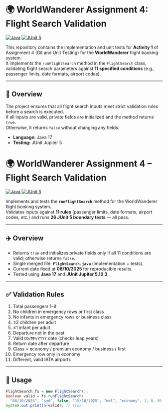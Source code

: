 # 🌍 WorldWanderer Assignment 4: Flight Search Validation

[![Java](https://img.shields.io/badge/Java-17-blue.svg)](https://www.oracle.com/java/technologies/javase/jdk17-archive-downloads.html)
[![JUnit 5](https://img.shields.io/badge/JUnit-5.10.3-green.svg)](https://junit.org/junit5/)

This repository contains the implementation and unit tests for **Activity 1** of Assignment 4 (Git and Unit Testing) for the **WorldWanderer** flight booking system.  
It implements the `runFlightSearch` method in the `FlightSearch` class, validating flight search parameters against **11 specified conditions** (e.g., passenger limits, date formats, airport codes).

---

## 🧠 Overview

The project ensures that all flight search inputs meet strict validation rules before a search is executed.  
If all inputs are valid, private fields are initialized and the method returns `true`.  
Otherwise, it returns `false` without changing any fields.

- **Language:** Java 17  
- **Testing:** JUnit Jupiter 5
# 🌍 WorldWanderer Assignment 4 – Flight Search Validation

[![Java](https://img.shields.io/badge/Java-17-blue.svg)](https://www.oracle.com/java/technologies/javase/jdk17-archive-downloads.html)
[![JUnit 5](https://img.shields.io/badge/JUnit-5.10.3-green.svg)](https://junit.org/junit5/)

Implements and tests the **`runFlightSearch`** method for the WorldWanderer flight booking system.  
Validates inputs against **11 rules** (passenger limits, date formats, airport codes, etc.) and runs **26 JUnit 5 boundary tests** — all pass.

---

## ✈️ Overview
- Returns `true` and initializes private fields only if all 11 conditions are valid; otherwise returns `false`.  
- Single merged file: **`FlightSearch.java`** (implementation + tests).  
- Current date fixed at **08/10/2025** for reproducible results.  
- Tested using **Java 17** and **JUnit Jupiter 5.10.3**.

---

## ✅ Validation Rules
1. Total passengers 1–9  
2. No children in emergency rows or first class  
3. No infants in emergency rows or business class  
4. ≤2 children per adult  
5. ≤1 infant per adult  
6. Departure not in the past  
7. Valid `DD/MM/YYYY` date (checks leap years)  
8. Return date after departure  
9. Class = economy / premium economy / business / first  
10. Emergency row only in economy  
11. Different, valid IATA airports  

---

## 🧪 Usage
```java
FlightSearch fs = new FlightSearch();
boolean valid = fs.runFlightSearch(
  "08/10/2025", "syd", false, "15/10/2025", "mel", "economy", 1, 0, 0);
System.out.println(valid); // true
